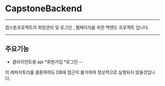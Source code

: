# CapstoneBackend
---

캡스톤프로젝트의 회원관리 및 로그인 , 웹페이지를 위한  백엔드 프로젝트 입니다.

---
## 주요기능
* 클라이언트용 api
    *회원가입
    *로그인
--

이 레파지토리를 클론하여도 DB에 접근이 불가하여 정상적으로 실행되지 않을것입니다.

